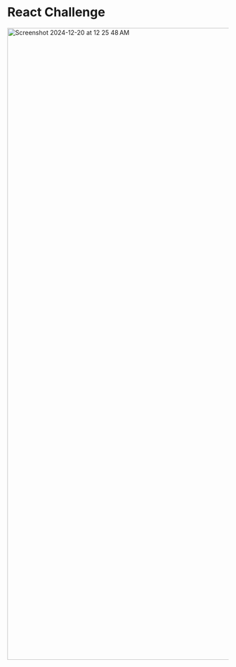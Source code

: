 # React Challenge


<img width="1440" alt="Screenshot 2024-12-20 at 12 25 48 AM" src="https://github.com/user-attachments/assets/eef72eda-275d-4225-81b0-d1172e840fa1" />

